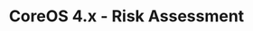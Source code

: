 ---
permalink: /product-documents/coreos4/nist-800-53/ra/
layout: control_family
title: CoreOS 4.x - Risk Assessment
category: Product Documents
lead: |-
  Control responses for NIST 800-53 rev4.

  NOTE: All CoreOS content is under active development through the
  <a href="https://github.com/ComplianceAsCode/redhat" target="_blank">ComplianceAsCode Project</a>. <b>Do not consider this content production ready!</b>

subnav:
  data: components.coreos4.satisfies
  href: ['#%', control_key]
  text: control_key
product_info:
  name: CoreOs 4.x
  opencontrol_component: coreos4
  control_family_shorthand: RA
---